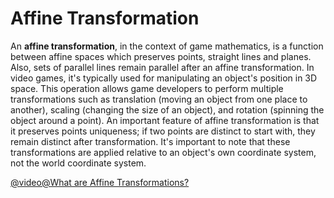 # Affine Transformation

An **affine transformation**, in the context of game mathematics, is a function between affine spaces which preserves points, straight lines and planes. Also, sets of parallel lines remain parallel after an affine transformation. In video games, it's typically used for manipulating an object's position in 3D space. This operation allows game developers to perform multiple transformations such as translation (moving an object from one place to another), scaling (changing the size of an object), and rotation (spinning the object around a point). An important feature of affine transformation is that it preserves points uniqueness; if two points are distinct to start with, they remain distinct after transformation. It's important to note that these transformations are applied relative to an object's own coordinate system, not the world coordinate system.

[@video@What are Affine Transformations?](https://youtu.be/E3Phj6J287o?si=f_40RLHl5lKLNi_M) 
